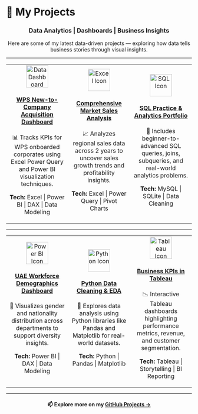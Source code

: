 

# 🧠 My Projects

<div align="center">
  <h3>Data Analytics | Dashboards | Business Insights</h3>
  <p>Here are some of my latest data-driven projects — exploring how data tells business stories through visual insights.</p>
</div>

---

<div align="center">
  
<table>
<tr>

<td align="center" width="33%">
  
<a href="https://github.com/YOUR_USERNAME/WPS-New-to-Company-Acquisition" target="_blank">
  <img src="https://img.icons8.com/?size=100&id=Fhbn4C-3Io6E&format=png&color=007ACC" width="60" alt="Data Dashboard Icon">
  <h4>WPS New-to-Company Acquisition Dashboard</h4>
</a>
<p>📊 Tracks KPIs for WPS onboarded corporates using Excel Power Query and Power BI visualization techniques.</p>
<p><b>Tech:</b> Excel | Power BI | DAX | Data Modeling</p>
</td>

<td align="center" width="33%">

<a href="https://github.com/YOUR_USERNAME/Excel-Sales-Analysis" target="_blank">
  <img src="https://img.icons8.com/?size=100&id=pVb0yoK8r9Yj&format=png&color=F2C94C" width="60" alt="Excel Icon">
  <h4>Comprehensive Market Sales Analysis</h4>
</a>
<p>📈 Analyzes regional sales data across 2 years to uncover sales growth trends and profitability insights.</p>
<p><b>Tech:</b> Excel | Power Query | Pivot Charts</p>
</td>

<td align="center" width="33%">
  
<a href="https://github.com/YOUR_USERNAME/SQL-Project-Portfolio" target="_blank">
  <img src="https://img.icons8.com/?size=100&id=13441&format=png&color=008080" width="60" alt="SQL Icon">
  <h4>SQL Practice & Analytics Portfolio</h4>
</a>
<p>🧩 Includes beginner-to-advanced SQL queries, joins, subqueries, and real-world analytics problems.</p>
<p><b>Tech:</b> MySQL | SQLite | Data Cleaning</p>
</td>

</tr>
</table>

---

<table>
<tr>

<td align="center" width="33%">
  
<a href="https://github.com/YOUR_USERNAME/PowerBI-Employee-Demographics" target="_blank">
  <img src="https://img.icons8.com/?size=100&id=6R4U1WHxMHD0&format=png&color=4CAF50" width="60" alt="Power BI Icon">
  <h4>UAE Workforce Demographics Dashboard</h4>
</a>
<p>👥 Visualizes gender and nationality distribution across departments to support diversity insights.</p>
<p><b>Tech:</b> Power BI | DAX | Data Modeling</p>
</td>

<td align="center" width="33%">
  
<a href="https://github.com/YOUR_USERNAME/Python-Data-Analysis" target="_blank">
  <img src="https://img.icons8.com/?size=100&id=13441&format=png&color=306998" width="60" alt="Python Icon">
  <h4>Python Data Cleaning & EDA</h4>
</a>
<p>🐍 Explores data analysis using Python libraries like Pandas and Matplotlib for real-world datasets.</p>
<p><b>Tech:</b> Python | Pandas | Matplotlib</p>
</td>

<td align="center" width="33%">
  
<a href="https://github.com/YOUR_USERNAME/Tableau-Visual-Stories" target="_blank">
  <img src="https://img.icons8.com/?size=100&id=13441&format=png&color=E97627" width="60" alt="Tableau Icon">
  <h4>Business KPIs in Tableau</h4>
</a>
<p>📉 Interactive Tableau dashboards highlighting performance metrics, revenue, and customer segmentation.</p>
<p><b>Tech:</b> Tableau | Storytelling | BI Reporting</p>
</td>

</tr>
</table>

</div>

---

<div align="center">
  <h4>📫 Explore more on my <a href="https://github.com/YOUR_USERNAME?tab=repositories">GitHub Projects →</a></h4>
</div>
